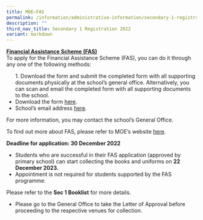 ```yaml
---
title: MOE–FAS
permalink: /information/administrative-information/secondary-1-registration/moe-fas/
description: ""
third_nav_title: Secondary 1 Registration 2022
variant: markdown
---
```

<p><strong><u>Financial Assistance Scheme (FAS)<br></u></strong>To apply for the Financial Assistance Scheme (FAS), you can do it through any one of the following methods:</p>
<ul>
1.	Download the form and submit the completed form with all supporting documents physically at the school’s general office. Alternatively, you can scan and email the completed form with all supporting documents to the school.
<li>Download the form <a rel="noopener" href="https://go.gov.sg/s1moe-fas">here</a>.</li>
	<li>School’s email address <a rel="noopener" href="https://juying_ss@moe.edu.sg">here</a>.</li>
</ul>
<p>For more information, you may contact the school’s General Office.</p>
<p>To find out more about FAS, please refer to MOE’s website&nbsp;<a rel="noopener" href="https://www.moe.gov.sg/financial-matters/financial-assistance">here</a>.</p>
<p><strong>Deadline for application: 30 December 2022</strong></p>
<ul>
<li>Students who are successful in their FAS application (approved by primary school) can start collecting the books and uniforms on&nbsp;<strong>22 December 2023.&nbsp;</strong></li>
<li>Appointment is not required for students supported by the FAS programme.</li>
</ul>
<p>Please refer to the&nbsp;<strong>Sec 1 Booklist</strong>&nbsp;for more details.<br></p>
<ul>
<li>
<p>Please go to the General Office to take the Letter of Approval before proceeding to the respective venues for collection.</p>
</li>
</ul>